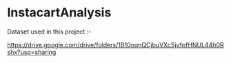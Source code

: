 # InstacartAnalysis

Dataset used in this project :- 

https://drive.google.com/drive/folders/1B10oqnQCjbuVXcSjvfpfHNUL44h0Rshx?usp=sharing
